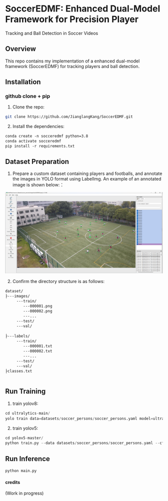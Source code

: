 # SoccerEDMF: Enhanced Dual-Model Framework for Precision Player
Tracking and Ball Detection in Soccer Videos


## Overview

This repo contains my implementation of a enhanced dual-model framework (SoccerEDMF) for tracking players and ball detection. 

## Installation

### github clone + pip

1. Clone the repo:

```bash
git clone https://github.com/JianglangKang/SoccerEDMF.git
```

2. Install the dependencies:

```
conda create -n socceredmf python=3.8
conda activate socceredmf
pip install -r requirements.txt
```

## Dataset Preparation

1. Prepare a custom dataset containing players and footballs, and annotate the images in YOLO format using LabelImg. An example of an annotated image is shown below:：

![](./github_dataset.png)

2. Confirm the directory structure is as follows:

```
dataset/
├---images/
     ---train/
     	---000001.png
     	---000002.png
     	---...
     ---test/
     ---val/
     
├---labels/
     ---train/
     	---000001.txt
     	---000002.txt
     	---...
     ---test/
     ---val/
├classes.txt
 
```

## Run Training

1. train yolov8:

```python
cd ultralytics-main/
yolo train data=datasets/soccer_persons/soccer_persons.yaml model=ultralytics/cfg/models/v8/yolov8-C2f-PKI.yaml epochs=200 batch=1 device=0
```

2. train yolov5:

```python
cd yolov5-master/
python train.py --data datasets/soccer_persons/soccer_persons.yaml --cfg models/yolov5x_ca.yaml --batch-size 2 --epoch 200 --device "0"
```

## Run Inference

```python
python main.py
```

#### credits

(Work in progress)

